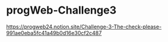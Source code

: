 # progWeb-Challenge3
https://progweb24.notion.site/Challenge-3-The-check-please-991ae0eba5fc41a49b0d16e30cf2c487